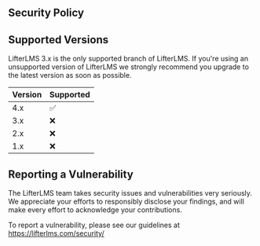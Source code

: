 Security Policy
---------------

## Supported Versions

LifterLMS 3.x is the only supported branch of LifterLMS. If you're using an unsupported version of LifterLMS we strongly recommend you upgrade to the latest version as soon as possible.

| Version | Supported          |
| ------- | ------------------ |
| 4.x     | :white_check_mark: |
| 3.x     | :x:                |
| 2.x     | :x:                |
| 1.x     | :x:                |


## Reporting a Vulnerability

The LifterLMS team takes security issues and vulnerabilities very seriously. We appreciate your efforts to responsibly disclose your findings, and will make every effort to acknowledge your contributions.

To report a vulnerability, please see our guidelines at https://lifterlms.com/security/

